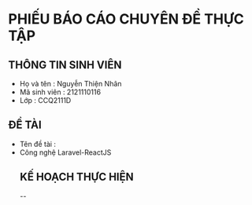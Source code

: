 # PHIẾU BÁO CÁO CHUYÊN ĐỀ THỰC TẬP
## THÔNG TIN SINH VIÊN
- Họ và tên : Nguyễn Thiện Nhân
- Mã sinh viên : 2121110116
- Lớp : CCQ2111D
## ĐỀ TÀI
- Tên đề tài :
- Công nghệ Laravel-ReactJS
  ## KẾ HOẠCH THỰC HIỆN
  --
